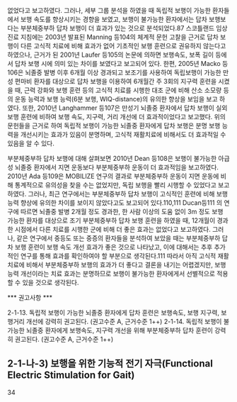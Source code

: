 없었다고 보고하였다. 그러나, 세부 그룹 분석을 하였을 때 독립적 보행이 가능한 환자들에서 보행 속도를 향상시키는 경향을 보였고, 보행이 불가능한 환자에서는 답차 보행보다는 부분체중부하 답차 보행이 더 효과가 있는 것으로 분석되었다.87 스코틀랜드 임상진료 지침에는 2003년 발표된 Manning 등104의 체계적 문헌 고찰을 근거로 답차 보행이 다른 고식적 치료에 비해 효과가 없어 기초적인 보행 훈련으로 권유하지 않는다고 하였으나, 근거가 된 2001년 Laufer 등105의 논문에 의하면 보행속도, 보폭 길이 등에서 답차 보행 시에 의미 있는 차이를 보였다고 보고되어 있다. 한편, 2005년 Macko 등106은 뇌졸중 발병 이후 6개월 이상 경과되고 보조기를 사용하여 독립보행이 가능한 만성 편마비 환자를 대상으로 답차 보행을 이용하여 6개월간 주 3회의 지구력 훈련을 시켰을 때, 근력 강화와 보행 훈련 등의 고식적 치료를 시행한 대조 군에 비해 산소 소모량 등의 운동 능력과 보행 능력(6분 보행, WIQ-distance)의 유의한 향상을 보임을 보고 하였다. 또한, 2010년 Langhammer 등107은 만성기 뇌졸중 환자에서 답차 보행이 실외 보행 훈련에 비하여 보행 속도, 지구력, 거리 개선에 더 효과적이었다고 보고했다. 위의 문헌들을 근거로 하여 독립적 보행이 가능한 뇌졸중 환자에게 답차 보행은 분명 보행 능력을 개선시키는 효과가 있음이 분명하며, 고식적 재활치료에 비해서도 더 효과적일 수 있음을 알 수 있다.

부분체중부하 답차 보행에 대해 살펴보면 2010년 Dean 등108은 보행이 불가능한 아급성 뇌졸중 환자에서 지면 운동보다 부분체중부하 운동이 더 효과적임을 보고하였다. 2010년 Ada 등109은 MOBILIZE 연구의 결과로 부분체중부하 운동이 지면 운동에 비해 통계적으로 유의성을 찾을 수는 없었지만, 독립 보행을 빨리 시행할 수 있었다고 보고하였다. 그러나, 최근 연구에서는 부분체중부하 답차 보행이 고식적인 훈련에 비해 보행능력 향상에 유의한 차이를 보이지 않았다고도 보고되어 있다.110,111 Ducan등111 의 연구에 따르면 뇌졸중 발병 2개월 정도 경과한, 한 사람 이상의 도움 없이 3m 정도 보행 가능한 환자를 대상으로 조기 부분체중부하 답차 보행 훈련을 하였을 때, 12개월이 경과한 시점에서 다른 치료를 시행한 군에 비해 더 좋은 효과는 없었다고 보고하였다. 그러나, 같은 연구에서 중등도 또는 중증의 환자들을 분석하여 보았을 때는 부분체중부하 답차 보행 훈련이 보행 속도 개선 효과가 좋은 것으로 나타났고, 이에 대해서는 추후 추가적인 연구를 통해 효과를 확인하여야 할 부분으로 생각된다.111 따라서 아직 고식적 재활치료에 비해서 부분체중부하 보행의 효과가 더 좋다고 결론을 내기는 어렵겠지만, 보행능력 개선이라는 치료 효과는 분명하므로 보행이 불가능한 환자에게서 선별적으로 적용 할 수 있을 것으로 생각된다.

*** 권고사항 ***

2-1-13. 독립적 보행이 가능한 뇌졸중 환자에게 답차 훈련은 보행속도, 보행 지구력, 보행거리 개선에 강력히 권고된다. (권고수준 A, 근거수준 1++)
2-1-14. 독립적 보행이 불가능한 뇌졸중 환자에게 보행속도, 지구력 개선을 위해 부분체중부하 답차 훈련이 강력히 권고된다. (권고수준 A, 근거수준 1++)

## 2-1-나-3) 보행을 위한 기능적 전기 자극(Functional Electric Stimulation for Gait)

<PAGE>34